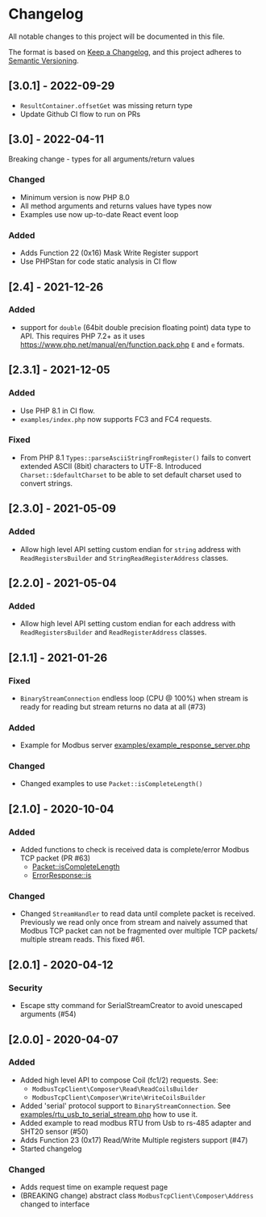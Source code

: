 # Changelog
All notable changes to this project will be documented in this file.

The format is based on [Keep a Changelog](https://keepachangelog.com/en/1.0.0/),
and this project adheres to [Semantic Versioning](https://semver.org/spec/v2.0.0.html).

## [3.0.1] - 2022-09-29

* `ResultContainer.offsetGet` was missing return type
* Update Github CI flow to run on PRs

## [3.0] - 2022-04-11

Breaking change - types for all arguments/return values

### Changed

* Minimum version is now PHP 8.0
* All method arguments and returns values have types now
* Examples use now up-to-date React event loop

### Added

* Adds Function 22 (0x16) Mask Write Register support
* Use PHPStan for code static analysis in CI flow

## [2.4] - 2021-12-26

### Added

* support for `double` (64bit double precision floating point) data type to API. This requires PHP 7.2+ as it uses 
  https://www.php.net/manual/en/function.pack.php `E` and `e` formats.

## [2.3.1] - 2021-12-05

### Added

* Use PHP 8.1 in CI flow.
* `examples/index.php` now supports FC3 and FC4 requests.

### Fixed

* From PHP 8.1 `Types::parseAsciiStringFromRegister()` fails to convert extended ASCII (8bit) characters to UTF-8. Introduced 
   `Charset::$defaultCharset` to be able to set default charset used to convert strings.

## [2.3.0] - 2021-05-09

### Added

* Allow high level API setting custom endian for `string` address with `ReadRegistersBuilder` and `StringReadRegisterAddress` classes.

## [2.2.0] - 2021-05-04

### Added

* Allow high level API setting custom endian for each address with `ReadRegistersBuilder` and `ReadRegisterAddress` classes.

## [2.1.1] - 2021-01-26

### Fixed

* `BinaryStreamConnection` endless loop (CPU @ 100%) when stream is ready for reading but stream returns no data at all (#73)

### Added

* Example for Modbus server [examples/example_response_server.php](examples/example_response_server.php)

### Changed

* Changed examples to use `Packet::isCompleteLength()`

## [2.1.0] - 2020-10-04

### Added

* Added functions to check is received data is complete/error Modbus TCP packet (PR #63)
    * [Packet::isCompleteLength](src/Utils/Packet.php)
    * [ErrorResponse::is](src/Packet/ErrorResponse.php)

### Changed

* Changed `StreamHandler` to read data until complete packet is received. Previously we read only once from stream
    and naively assumed that Modbus TCP packet can not be fragmented over multiple TCP packets/ multiple stream reads.
    This fixed #61.

## [2.0.1] - 2020-04-12

### Security

* Escape stty command for SerialStreamCreator to avoid unescaped arguments (#54)

## [2.0.0] - 2020-04-07

### Added

* Added high level API to compose Coil (fc1/2) requests. See:
    * `ModbusTcpClient\Composer\Read\ReadCoilsBuilder` 
    * `ModbusTcpClient\Composer\Write\WriteCoilsBuilder` 
* Added 'serial' protocol support to `BinaryStreamConnection`. See [examples/rtu_usb_to_serial_stream.php](examples/rtu_usb_to_serial_stream.php) how to use it.
* Added example to read modbus RTU from Usb to rs-485 adapter and SHT20 sensor (#50)
* Adds Function 23 (0x17) Read/Write Multiple registers support (#47)
* Started changelog

### Changed

* Adds request time on example request page
* (BREAKING change) abstract class `ModbusTcpClient\Composer\Address` changed to interface
